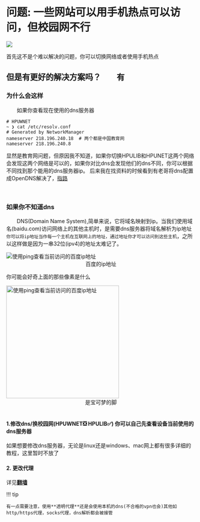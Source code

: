 # 问题: 一些网站可以用手机热点可以访问，但校园网不行

<img src="../../assets/campus/error.png" loading="lazy">


首先这不是个难以解决的问题，你可以切换网络或者使用手机热点

## 但是有更好的解决方案吗？&emsp;&emsp;有

### 为什么会这样

&emsp;&emsp;如果你查看现在使用的dns服务器

```shell
# HPUWNET
~ ❯ cat /etc/resolv.conf
# Generated by NetworkManager
nameserver 218.196.240.18  # 两个都是中国教育网
nameserver 218.196.240.8

```

显然是教育网问题，但原因我不知道，如果你切换HPULIB和HPUNET这两个网络会发现这两个网络是可以的，如果你对比dns会发现他们的dns不同，你可以根据不同找到那个能用的dns服务器ip。
后来我在找资料的时候看到有老哥将dns配置成OpenDNS解决了，[指路](https://bbs.archlinuxcn.org/viewtopic.php?id=5129)


<br>

### 如果你不知道dns

&emsp;&emsp;DNS(Domain Name System),简单来说，它将域名映射到ip。当我们使用域名(baidu.com)访问网络上的其他主机时，是需要dns服务器将域名解析为ip地址
`你可以将ip地址当作每一个主机在互联网上的地址，通过地址你才可以访问到这些主机`，之所以这样做是因为一串32位(ipv4)的地址太难记了。

<img src="../../assets/campus/img.png" alt="使用ping查看当前访问的百度ip地址" loading="lazy">

<center> 百度的ip地址 </center>

你可能会好奇上面的那些像素是什么

<img src="../../assets/campus/pokemon.png" alt="使用ping查看当前访问的百度ip地址" width="300" loading="lazy">

<center> 是宝可梦的脚 </center>


<br>

#### 1.修改dns/换校园网(HPUWNET❎  HPULIB✅)  你可以自己先查看设备当前使用的dns服务器
如果想要修改dns服务器，无论是linux还是windows、mac网上都有很多详细的教程，这里暂时不放了
#### 2. 更改代理
详见[**翻墙**](../essentialTools/ladder.md)


!!! tip

    有一点需要注意，使用**透明代理**还是会使用本机的dns(不合格的vpn也会)其他如http/https代理，socks代理，dns解析都会被接管
